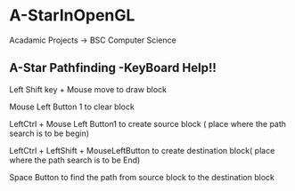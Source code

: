 # A-StarInOpenGL
Acadamic Projects -> BSC Computer Science


A-Star Pathfinding -KeyBoard Help!!
------------------------------------

Left Shift key + Mouse move to draw block

Mouse Left Button 1 to clear block

LeftCtrl + Mouse Left Button1 to create source block ( place where the path search is to be begin)

LeftCtrl + LeftShift + MouseLeftButton to create destination block( place where the path search is to be End)

Space Button to find the path from source block to the destination block
